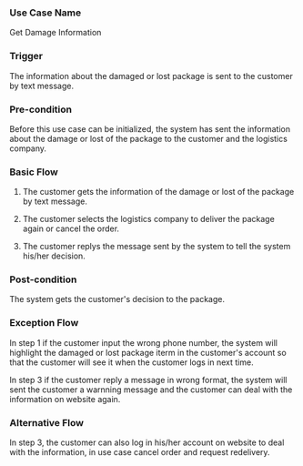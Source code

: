 ### Use Case Name

Get Damage Information



### Trigger

The information about the damaged or lost package is sent to the customer by text message.



### Pre-condition

Before this use case can be initialized, the system has sent the information about the damage or lost of the package to the customer and the logistics company.



### Basic Flow



1. The customer gets the information of the damage or lost of the package by text message.

2. The customer selects the logistics company to deliver the package again or cancel the order. 

3. The customer replys the message sent by the system to tell the system his/her decision.



### Post-condition

The system gets the customer's decision to the package.



### Exception Flow

In step 1 if the customer input the wrong phone number, the system will highlight the damaged or lost package iterm in the customer's account so that the customer will see it when the customer logs in next time.

In step 3 if the customer reply a message in wrong format, the system will sent the customer a warnning message and the customer can deal with the information on website again.


### Alternative Flow

In step 3, the customer can also log in his/her account on website to deal with the information, in use case cancel order and request redelivery. 